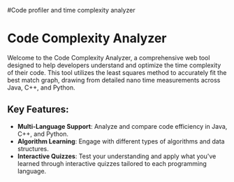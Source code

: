 #Code profiler and time complexity analyzer
<h1>Code Complexity Analyzer</h1>
<p>Welcome to the Code Complexity Analyzer, a comprehensive web tool designed to help developers understand and optimize the time complexity of their code. This tool utilizes the least squares method to accurately fit the best match graph, drawing from detailed nano time measurements across Java, C++, and Python.</p>

<h2>Key Features:</h2>
<ul>
    <li><strong>Multi-Language Support</strong>: Analyze and compare code efficiency in Java, C++, and Python.</li>
    <li><strong>Algorithm Learning</strong>: Engage with different types of algorithms and data structures.</li>
    <li><strong>Interactive Quizzes</strong>: Test your understanding and apply what you've learned through interactive quizzes tailored to each programming language.</li>
</ul>
